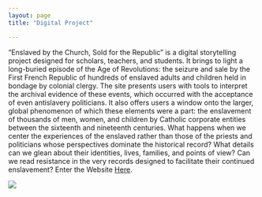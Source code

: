 ```yaml
---
layout: page
title: "Digital Project"

---
```


“Enslaved by the Church, Sold for the Republic” is a digital storytelling project designed for scholars, teachers, and students. It brings to light a long-buried episode of the Age of Revolutions: the seizure and sale by the First French Republic of hundreds of enslaved adults and children held in bondage by colonial clergy. The site presents users with tools to interpret the archival evidence of these events, which occurred with the acceptance of even antislavery politicians. It also offers users a window onto the larger, global phenomenon of which these elements were a part: the enslavement of thousands of men, women, and children by Catholic corporate entities between the sixteenth and nineteenth centuries. What happens when we center the experiences of the enslaved rather than those of the priests and politicians whose perspectives dominate the historical record? What details can we glean about their identities, lives, families, and points of view? Can we read resistance in the very records designed to facilitate their continued enslavement?
Enter the Website [Here](https://storymaps.arcgis.com/stories/68ea1822adba48acadb2848f40b29048).

<img src="{{ site.baseurl }}/caen2.gif">
